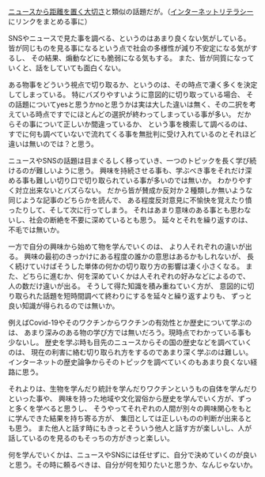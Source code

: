 [ニュースから距離を置く大切さ](https://karino2.github.io/2021/09/22/away_from_news.html)と類似の話題だが。（[インターネットリテラシー](%E3%82%A4%E3%83%B3%E3%82%BF%E3%83%BC%E3%83%8D%E3%83%83%E3%83%88%E3%83%AA%E3%83%86%E3%83%A9%E3%82%B7%E3%83%BC.md)にリンクをまとめる事に）

SNSやニュースで見た事を調べる、というのはあまり良くない気がしている。
皆が同じものを見る事になるという点で社会の多様性が減り不安定になる気がするし、
その結果、煽動などにも脆弱になる気もする。
また、皆が同質になっていくと、話をしていても面白くない。

ある物事をどういう視点で切り取るか、というのは、その時点で凄く多くを決定してしまっている。
特にバズりやすいように意図的に切り取っている場合、
その話題についてyesと思うかnoと思うかは実は大した違いは無く、その二択を考えている時点ですでにほとんどの選択が終わってしまっている事が多い。
だからその事について正しいか間違っているか、
という事を検索して調べるのは、すでに何も調べていないで流れてくる事を無批判に受け入れているのとそれほど違いは無いのでは？と思う。

ニュースやSNSの話題は目まぐるしく移っていき、一つのトピックを長く学び続けるのが難しいように思う。
興味を持続させる事も、学ぶべき事をそれだけ深める事も難しい切り口で切り取られている事が多いのでは無いか。
わかりやすく対立出来ないとバズらない。
だから皆が賛成か反対か２種類しか無いような同じような記事のどちらかを読んで、
ある程度反対意見に不愉快を覚えたり憤ったりして、そして次に行ってしまう。
それはあまり意味のある事とも思わないし、社会の断絶を不要に深めているとも思う。
延々とそれを繰り返すのは、不毛では無いか。

一方で自分の興味から始めて物を学んでいくのは、
より人それぞれの違いが出る。
興味の最初のきっかけにある程度の誰かの意思はあるかもしれないが、
長く続けていけばそうした単体の何かの切り取り方の影響は凄く小さくなる。
また、どちらに進むか、何を深めていくかは人それぞれの好みなどによるので、
人の数だけ違いが出る。
そうして得た知識を積み重ねていく方が、
意図的に切り取られた話題を短時間調べて終わりにするを延々と繰り返すよりも、
ずっと良い知識が得られるのでは無いか。

例えばCovid-19やそのワクチンからワクチンの有効性とか歴史について学ぶのは、
あまり深みのある物の学び方では無いだろう。現時点でわかっている事も少ないし。
歴史を学ぶ時も目先のニュースからその国の歴史などを調べていくのは、
現在の利害に絡む切り取られ方をするのであまり深く学ぶのは難しい。
インターネットの歴史論争からそのトピックを調べていくのもあまり良くない経路に思う。

それよりは、生物を学んだり統計を学んだりワクチンというもの自体を学んだりといった事や、
興味を持った地域や文化習俗から歴史を学んでいく方が、ずっと多くを学べると思うし、
そうやってそれぞれの人間が別々の興味関心をもとに学んできた結果を持ち寄る方が、
集団としては正しいものの判断が出来るとも思う。
また他人と話す時にもきっとそういう他人と話す方が楽しいし、人が話しているのを見るのもそっちの方がきっと楽しい。

何を学んでいくかは、ニュースやSNSには任せずに、自分で決めていくのが良いと思う。その時に頼るべきは、自分が何を知りたいと思うか、なんじゃないか。
